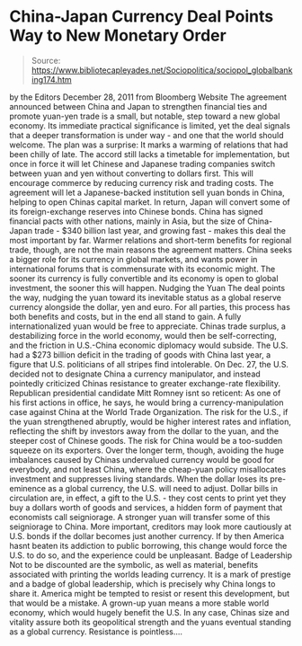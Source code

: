 # China-Japan Currency Deal Points Way to New Monetary Order

> Source: https://www.bibliotecapleyades.net/Sociopolitica/sociopol_globalbanking174.htm

by the Editors
December 28, 2011
from
Bloomberg Website
The agreement announced between China and Japan
to strengthen financial ties and promote yuan-yen trade is a small, but
notable, step toward a new global economy.
Its immediate practical
significance is limited, yet the deal signals that a deeper transformation
is under way - and one that the world should welcome.
The plan was a surprise:
It marks a warming of relations that had been
chilly of late.
The accord still lacks a timetable for implementation, but
once in force it will let Chinese and Japanese trading companies switch
between yuan and yen without converting to dollars first.
This will
encourage commerce by reducing currency risk and trading costs.
The agreement will let a Japanese-backed institution sell yuan bonds in
China, helping to open Chinas capital market. In return, Japan will convert
some of its foreign-exchange reserves into Chinese bonds. China has signed
financial pacts with other nations, mainly in Asia, but the size of
China-Japan trade - $340 billion last year, and growing fast - makes this
deal the most important by far.
Warmer relations and short-term benefits for regional trade, though, are not
the main reasons the agreement matters. China seeks a bigger role for its
currency in global markets, and wants power in international forums that is
commensurate with its economic might.
The sooner its currency is fully
convertible and its economy is open to global investment, the sooner this
will happen.
Nudging the Yuan
The deal points the way, nudging the yuan toward its inevitable status as a
global reserve currency alongside the dollar, yen and euro. For all parties,
this process has both benefits and costs, but in the end all stand to gain.
A fully internationalized yuan would be free to appreciate. Chinas trade
surplus, a destabilizing force in the world economy, would then be
self-correcting, and the friction in U.S.-China economic diplomacy would
subside.
The U.S. had a $273 billion deficit in the trading of goods with China last
year, a figure that U.S. politicians of all stripes find intolerable. On
Dec. 27, the U.S. decided not to designate China a currency manipulator,
and instead pointedly criticized Chinas resistance to greater exchange-rate
flexibility.
Republican presidential candidate Mitt Romney isnt so
reticent:
As one of his first actions in office, he says, he would bring a
currency-manipulation case against China at the World Trade Organization.
The risk for the U.S., if the yuan strengthened abruptly, would be higher
interest rates and inflation, reflecting the shift by investors away from
the dollar to the yuan, and the steeper cost of Chinese goods.
The risk for China would be a too-sudden squeeze on its exporters.
Over the
longer term, though, avoiding the huge imbalances caused by Chinas
undervalued currency would be good for everybody, and not least China, where
the cheap-yuan policy misallocates investment and suppresses living
standards.
When the dollar loses its pre-eminence as a global currency, the U.S. will
need to adjust. Dollar bills in circulation are, in effect, a gift to the
U.S. - they cost cents to print yet they buy a dollars worth of goods and
services, a hidden form of payment that economists call
seigniorage.
A
stronger yuan will transfer some of this seigniorage to China.
More important, creditors may look more cautiously at U.S. bonds if the
dollar becomes just another currency.
If by then America hasnt beaten its
addiction to public borrowing, this change would force the U.S. to do so,
and the experience could be unpleasant.
Badge of Leadership
Not to be discounted are the symbolic, as well as material, benefits
associated with printing the worlds leading currency. It is a mark of
prestige and a badge of global leadership, which is precisely why China
longs to share it.
America might be tempted to resist or resent this
development, but that would be a mistake.
A grown-up yuan means a more stable world economy, which would hugely
benefit the U.S.
In any case, Chinas size and vitality assure both its
geopolitical strength and the yuans eventual standing as a global currency.
Resistance is pointless....
